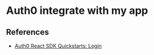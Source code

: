 # Auth0 integrate with my app

## References
- [Auth0 React SDK Quickstarts: Login](https://auth0.com/docs/quickstart/spa/react/01-login)
